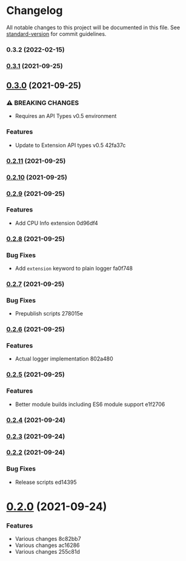 # Changelog

All notable changes to this project will be documented in this file. See [standard-version](https://github.com/conventional-changelog/standard-version) for commit guidelines.

### 0.3.2 (2022-02-15)

### [0.3.1](///compare/v0.3.0...v0.3.1) (2021-09-25)

## [0.3.0](///compare/v0.2.11...v0.3.0) (2021-09-25)


### ⚠ BREAKING CHANGES

* Requires an API Types v0.5 environment

### Features

* Update to Extension API types v0.5 42fa37c

### [0.2.11](///compare/v0.2.10...v0.2.11) (2021-09-25)

### [0.2.10](///compare/v0.2.9...v0.2.10) (2021-09-25)

### [0.2.9](///compare/v0.2.8...v0.2.9) (2021-09-25)


### Features

* Add CPU Info extension 0d96df4

### [0.2.8](///compare/v0.2.7...v0.2.8) (2021-09-25)


### Bug Fixes

* Add `extension` keyword to plain logger fa0f748

### [0.2.7](///compare/v0.2.6...v0.2.7) (2021-09-25)


### Bug Fixes

* Prepublish scripts 278015e

### [0.2.6](///compare/v0.2.5...v0.2.6) (2021-09-25)


### Features

* Actual logger implementation 802a480

### [0.2.5](///compare/v0.2.4...v0.2.5) (2021-09-25)


### Features

* Better module builds including ES6 module support e1f2706

### [0.2.4](///compare/v0.2.3...v0.2.4) (2021-09-24)

### [0.2.3](///compare/v0.2.2...v0.2.3) (2021-09-24)

### [0.2.2](///compare/v0.2.1...v0.2.2) (2021-09-24)


### Bug Fixes

* Release scripts ed14395

# [0.2.0](/compare/v0.1.4...v0.2.0) (2021-09-24)


### Features

* Various changes 8c82bb7
* Various changes ac16286
* Various changes 255c81d
